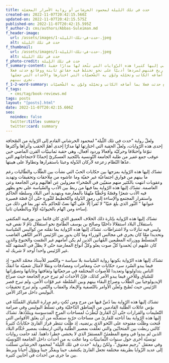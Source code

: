 ```yaml
---
title: حدث في تلك الليلة لمحمود الحرشاني أو رواية الأسرار المخفيّة
created-on: 2022-11-07T20:42:15.560Z
updated-on: 2022-11-07T20:42:15.575Z
published-on: 2022-11-07T20:42:15.595Z
f_author-2: cms/authors/Abbas-Suleiman.md
f_header-image:
  url: /assets/images/حدث-في-تلك-الليلة-1-.jpeg
  alt: حدث في تلك الليلة
f_thumbnail:
  url: /assets/images/حدث-في-تلك-الليلة-1-.jpeg
  alt: حدث في تلك الليلة
f_photo-credit: حدث في تلك الليلة
f_summary-content: تشدّني إليها كثيرا هذه الرّوايات التي تتّخذ لها مدارًا حقبةً
  من التّاريخ فتنهض لسردها أدبيّا على نحو تختلط فيه حقائق ثابتة ووقائع حدثت فعلا
  بما أضافه الكاتب وتخيّله ولوّن به الشّخصيّات التي اختارها والأحداث التي جعلها
  تجري بينهم.
f_1-2-word-summary: وقائع حدثت فعلا بما أضافه الكاتب وتخيّله ولوّن به الشّخصيّات
f_tags:
  - cms/tag/book-reviews.md
tags: posts
layout: "[posts].html"
date: 2022-11-07T20:42:15.606Z
seo:
  noindex: false
  twitter:title: summary
  twitter:card: summary
---
```

 ولعلّ رواية "حدث في تلك اللّيلة" لمحمود الحرشاني القادم إلى الرّواية من الصّحافة إحدى هذه الرّوايات، ولعلّ الحقبة التي اختارتها لها مدارًا إحدى أهمّ الحقب وأثراها وأكثرها تنوّعا واختلافا وحركيّة وأفعالا وردود أفعال، وهي حقبة ثمانينيّات القرن الماضي حين عوقب جمع غفير من طلبة الجامعة التّونسية بالتّجنيد العسكريّ إخمادًا لاحتجاجاتهم التي عدّها النّظام زعزعة لأركان الدّولة وعبثا باستقرارها وتطاولا على هيبتها. 

تشدّك إليها هذه الرّواية بمزجها بين حكايات الحبّ التي نشأت بين الطّلّاب والطّالبات رغم ما بينهم من فوارق اجتماعيّة غير خفيّة وما عاشوه من ملاحقات وتحقيقات وتهديد وعقوبات انتهت بالكثير منهم منفيّين في الصّحراء معزولين عن أهاليهم وعن الجامعة وعن العاصمة. تشدّك إليها هذه الرّواية بما فيها من ربط بين الأدب والسّياسة على نحوٍ يظهر فيه الأدب شعرًا وقصّةً وَخُطَبًا متّهمًا بالمعارضة وبتهديد أمن البلاد وسلطة الحاكم واستقرار المجتمع والإساءة إلى رموز الدّولة والتّخطيط للثّورة حتّى أنّ قصّة قصيرة عنوانها " الثّور الذي بلغ عتيّا" لا تُقرأ إلّا على أنّها نعتٌ للحاكم بأنّه ثور بما في ذلك من إساءة ومن اتّهام بالحيوانيّة أوّلا وبالطّغيان ثانيا. 

تشدّك إليها هذه الرّواية بإثارة ذلك الخلاف العميق الذي كان قائما بين بورقيبة المكتفي باستقلال البلاد استقلالا داخليّا وصالح بن يوسف الطّامح نحو استقلال تامّ لا نقص فيه  وليس فيه تنازلات ولا اشتراطات. تشدّك إليها هذه الرّواية بما نقلته من كواليس السّياسة وتحديدا ممّا كان يجري في مجالس الوزراء وما كان يدور بين الرّئيس الآمر النّاهي الغاضب المتسلّط ووزرائه المطيعين المُهانين الذين لم يكن أمامهم غير الصّمت والخنوع والذين كان عليهم ان يُخمدوا كلّ صوت يعلو وكلّ أنواع المعارضة حتّى لا يظلّ في المشهد كلّه غير الرّئيس واحدا أوحد لا شريك له. 

تشدّك إليها هذه الرّواية بكونها رواية السّياسة بلا سياسة – والتّعبير للأستاذ محمّد الخبو-  إذ فيما يبدو السّرد سرد حكايات حبّ ومغامرات ومصادفات ونقلا لأمثال شعبيّة ما انفكّ الناس يتداولونها وتعديدا للأصوات المختلفة في مرجعيّاتها وثقافتها وغاياتها وتصوّراتها للسّياق وللآخر، فيما يبدو الأمر كذلك، فإنّ الأحداث لم تبرح حرم الجامعة حيث صراع الإيديولوجيا بين الطّلّاب وصراع البقاء بينهم وبين السّلطة عبر قوّات الأمن، ولم تبرح قصر الرّئيس حيث تُطبخ وتُعلَن الأوامر بالتّصفية والإبعاد والعقاب والنّفي، ولم تبرح تحقيقات البوليس داخل مراكز الأمن. 

تشدّك إليها هذه الرّواية بما دُسَّ  فيها من مرح ومن نُكتٍ رغم مرارة السّياق المُمثَّلةً في بؤس عائلات الطّلبة القادمين من المناطق الدّاخليّة وفي تسلّط البوليس وفي صرامة التّعليمات والقرارات حتّى أنّ القارئ لَيَطْرَبُ لمساحات المرح المدسوسة ويتلذّذها. تشدّك إليها هذه الرّواية بما أتاحته للقارئ من مساحات حرّية ستمكّنه من أن يغلق الأقواس التي فُتحت وظلّت مفتوحة على النّحو الذي يرتضيه، إذ ظلّت تنتظر قرارَ القارئ حكاياتٌ كثيرةٌ كالتي ربطت بين المتحابّين والتي تعلّقت بمصير الطّلبة والتي ارتبطت بمصير حُكّام البلاد الذين لم يبدوا في وضع المطمئنّ المستقرّ الذي لا يخشى خطرا داهما. لقد حامت روايات تونسيّة أخرى حول سنوات الثّمانينيّات وما عجّت به من أحداث داخل الجامعة التّونسيّة وفي معتقل "رجيم معتوق"، ولكنّ رواية "حدث في تلك اللّيلة" لمحمود الحرشاني تسلّلت إلى عديد الزّوايا  بطريقة مختلفة تجعل القارئ يكتشف حينا ويفكّر حينا ويؤوّل أحيانا ويربط بين ما جرى من أحداث في أحايين كثيرة.